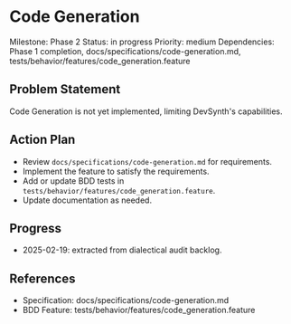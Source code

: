 # Code Generation
Milestone: Phase 2
Status: in progress
Priority: medium
Dependencies: Phase 1 completion, docs/specifications/code-generation.md, tests/behavior/features/code_generation.feature

## Problem Statement
Code Generation is not yet implemented, limiting DevSynth's capabilities.


## Action Plan
- Review `docs/specifications/code-generation.md` for requirements.
- Implement the feature to satisfy the requirements.
- Add or update BDD tests in `tests/behavior/features/code_generation.feature`.
- Update documentation as needed.

## Progress
- 2025-02-19: extracted from dialectical audit backlog.

## References
- Specification: docs/specifications/code-generation.md
- BDD Feature: tests/behavior/features/code_generation.feature
